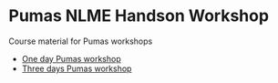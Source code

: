 # Pumas NLME Handson Workshop

Course material for Pumas workshops

- [One day Pumas workshop](OneDay.md)
- [Three days Pumas workshop](ThreeDay.md)
